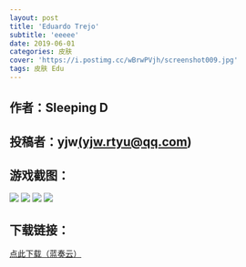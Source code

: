 ```yaml
---
layout: post
title: 'Eduardo Trejo'
subtitle: 'eeeee'
date: 2019-06-01
categories: 皮肤
cover: 'https://i.postimg.cc/wBrwPVjh/screenshot009.jpg'
tags: 皮肤 Edu
---
```


## 作者：Sleeping D

## 投稿者：yjw<a href="mailto:yjw.rtyu@qq.com">(yjw.rtyu@qq.com)</a>
 
## 游戏截图：

<img src="https://i.postimg.cc/2yh9nZmn/screenshot005.jpg">

<img src="https://i.postimg.cc/QdXYWCzW/screenshot006.jpg">

<img src="https://i.postimg.cc/HkBZ0HGv/screenshot007.jpg">

<img src="https://i.postimg.cc/wBrwPVjh/screenshot009.jpg">


## 下载链接：

[点此下载（蓝奏云）](https://www.lanzous.com/i4ecz4j)